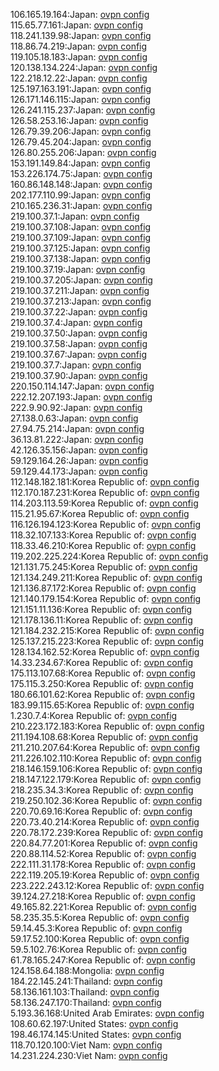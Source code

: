 106.165.19.164:Japan: [ovpn config](vpn/106_165_19_164.ovpn)  
115.65.77.161:Japan: [ovpn config](vpn/115_65_77_161.ovpn)  
118.241.139.98:Japan: [ovpn config](vpn/118_241_139_98.ovpn)  
118.86.74.219:Japan: [ovpn config](vpn/118_86_74_219.ovpn)  
119.105.18.183:Japan: [ovpn config](vpn/119_105_18_183.ovpn)  
120.138.134.224:Japan: [ovpn config](vpn/120_138_134_224.ovpn)  
122.218.12.22:Japan: [ovpn config](vpn/122_218_12_22.ovpn)  
125.197.163.191:Japan: [ovpn config](vpn/125_197_163_191.ovpn)  
126.171.146.115:Japan: [ovpn config](vpn/126_171_146_115.ovpn)  
126.241.115.237:Japan: [ovpn config](vpn/126_241_115_237.ovpn)  
126.58.253.16:Japan: [ovpn config](vpn/126_58_253_16.ovpn)  
126.79.39.206:Japan: [ovpn config](vpn/126_79_39_206.ovpn)  
126.79.45.204:Japan: [ovpn config](vpn/126_79_45_204.ovpn)  
126.80.255.206:Japan: [ovpn config](vpn/126_80_255_206.ovpn)  
153.191.149.84:Japan: [ovpn config](vpn/153_191_149_84.ovpn)  
153.226.174.75:Japan: [ovpn config](vpn/153_226_174_75.ovpn)  
160.86.148.148:Japan: [ovpn config](vpn/160_86_148_148.ovpn)  
202.177.110.99:Japan: [ovpn config](vpn/202_177_110_99.ovpn)  
210.165.236.31:Japan: [ovpn config](vpn/210_165_236_31.ovpn)  
219.100.37.1:Japan: [ovpn config](vpn/219_100_37_1.ovpn)  
219.100.37.108:Japan: [ovpn config](vpn/219_100_37_108.ovpn)  
219.100.37.109:Japan: [ovpn config](vpn/219_100_37_109.ovpn)  
219.100.37.125:Japan: [ovpn config](vpn/219_100_37_125.ovpn)  
219.100.37.138:Japan: [ovpn config](vpn/219_100_37_138.ovpn)  
219.100.37.19:Japan: [ovpn config](vpn/219_100_37_19.ovpn)  
219.100.37.205:Japan: [ovpn config](vpn/219_100_37_205.ovpn)  
219.100.37.211:Japan: [ovpn config](vpn/219_100_37_211.ovpn)  
219.100.37.213:Japan: [ovpn config](vpn/219_100_37_213.ovpn)  
219.100.37.22:Japan: [ovpn config](vpn/219_100_37_22.ovpn)  
219.100.37.4:Japan: [ovpn config](vpn/219_100_37_4.ovpn)  
219.100.37.50:Japan: [ovpn config](vpn/219_100_37_50.ovpn)  
219.100.37.58:Japan: [ovpn config](vpn/219_100_37_58.ovpn)  
219.100.37.67:Japan: [ovpn config](vpn/219_100_37_67.ovpn)  
219.100.37.7:Japan: [ovpn config](vpn/219_100_37_7.ovpn)  
219.100.37.90:Japan: [ovpn config](vpn/219_100_37_90.ovpn)  
220.150.114.147:Japan: [ovpn config](vpn/220_150_114_147.ovpn)  
222.12.207.193:Japan: [ovpn config](vpn/222_12_207_193.ovpn)  
222.9.90.92:Japan: [ovpn config](vpn/222_9_90_92.ovpn)  
27.138.0.63:Japan: [ovpn config](vpn/27_138_0_63.ovpn)  
27.94.75.214:Japan: [ovpn config](vpn/27_94_75_214.ovpn)  
36.13.81.222:Japan: [ovpn config](vpn/36_13_81_222.ovpn)  
42.126.35.156:Japan: [ovpn config](vpn/42_126_35_156.ovpn)  
59.129.164.26:Japan: [ovpn config](vpn/59_129_164_26.ovpn)  
59.129.44.173:Japan: [ovpn config](vpn/59_129_44_173.ovpn)  
112.148.182.181:Korea Republic of: [ovpn config](vpn/112_148_182_181.ovpn)  
112.170.187.231:Korea Republic of: [ovpn config](vpn/112_170_187_231.ovpn)  
114.203.113.59:Korea Republic of: [ovpn config](vpn/114_203_113_59.ovpn)  
115.21.95.67:Korea Republic of: [ovpn config](vpn/115_21_95_67.ovpn)  
116.126.194.123:Korea Republic of: [ovpn config](vpn/116_126_194_123.ovpn)  
118.32.107.133:Korea Republic of: [ovpn config](vpn/118_32_107_133.ovpn)  
118.33.46.210:Korea Republic of: [ovpn config](vpn/118_33_46_210.ovpn)  
119.202.225.224:Korea Republic of: [ovpn config](vpn/119_202_225_224.ovpn)  
121.131.75.245:Korea Republic of: [ovpn config](vpn/121_131_75_245.ovpn)  
121.134.249.211:Korea Republic of: [ovpn config](vpn/121_134_249_211.ovpn)  
121.136.87.172:Korea Republic of: [ovpn config](vpn/121_136_87_172.ovpn)  
121.140.179.154:Korea Republic of: [ovpn config](vpn/121_140_179_154.ovpn)  
121.151.11.136:Korea Republic of: [ovpn config](vpn/121_151_11_136.ovpn)  
121.178.136.11:Korea Republic of: [ovpn config](vpn/121_178_136_11.ovpn)  
121.184.232.215:Korea Republic of: [ovpn config](vpn/121_184_232_215.ovpn)  
125.137.215.223:Korea Republic of: [ovpn config](vpn/125_137_215_223.ovpn)  
128.134.162.52:Korea Republic of: [ovpn config](vpn/128_134_162_52.ovpn)  
14.33.234.67:Korea Republic of: [ovpn config](vpn/14_33_234_67.ovpn)  
175.113.107.68:Korea Republic of: [ovpn config](vpn/175_113_107_68.ovpn)  
175.115.3.250:Korea Republic of: [ovpn config](vpn/175_115_3_250.ovpn)  
180.66.101.62:Korea Republic of: [ovpn config](vpn/180_66_101_62.ovpn)  
183.99.115.65:Korea Republic of: [ovpn config](vpn/183_99_115_65.ovpn)  
1.230.7.4:Korea Republic of: [ovpn config](vpn/1_230_7_4.ovpn)  
210.223.172.183:Korea Republic of: [ovpn config](vpn/210_223_172_183.ovpn)  
211.194.108.68:Korea Republic of: [ovpn config](vpn/211_194_108_68.ovpn)  
211.210.207.64:Korea Republic of: [ovpn config](vpn/211_210_207_64.ovpn)  
211.226.102.110:Korea Republic of: [ovpn config](vpn/211_226_102_110.ovpn)  
218.146.159.106:Korea Republic of: [ovpn config](vpn/218_146_159_106.ovpn)  
218.147.122.179:Korea Republic of: [ovpn config](vpn/218_147_122_179.ovpn)  
218.235.34.3:Korea Republic of: [ovpn config](vpn/218_235_34_3.ovpn)  
219.250.102.36:Korea Republic of: [ovpn config](vpn/219_250_102_36.ovpn)  
220.70.69.16:Korea Republic of: [ovpn config](vpn/220_70_69_16.ovpn)  
220.73.40.214:Korea Republic of: [ovpn config](vpn/220_73_40_214.ovpn)  
220.78.172.239:Korea Republic of: [ovpn config](vpn/220_78_172_239.ovpn)  
220.84.77.201:Korea Republic of: [ovpn config](vpn/220_84_77_201.ovpn)  
220.88.114.52:Korea Republic of: [ovpn config](vpn/220_88_114_52.ovpn)  
222.111.31.178:Korea Republic of: [ovpn config](vpn/222_111_31_178.ovpn)  
222.119.205.19:Korea Republic of: [ovpn config](vpn/222_119_205_19.ovpn)  
223.222.243.12:Korea Republic of: [ovpn config](vpn/223_222_243_12.ovpn)  
39.124.27.218:Korea Republic of: [ovpn config](vpn/39_124_27_218.ovpn)  
49.165.82.221:Korea Republic of: [ovpn config](vpn/49_165_82_221.ovpn)  
58.235.35.5:Korea Republic of: [ovpn config](vpn/58_235_35_5.ovpn)  
59.14.45.3:Korea Republic of: [ovpn config](vpn/59_14_45_3.ovpn)  
59.17.52.100:Korea Republic of: [ovpn config](vpn/59_17_52_100.ovpn)  
59.5.102.76:Korea Republic of: [ovpn config](vpn/59_5_102_76.ovpn)  
61.78.165.247:Korea Republic of: [ovpn config](vpn/61_78_165_247.ovpn)  
124.158.64.188:Mongolia: [ovpn config](vpn/124_158_64_188.ovpn)  
184.22.145.241:Thailand: [ovpn config](vpn/184_22_145_241.ovpn)  
58.136.161.103:Thailand: [ovpn config](vpn/58_136_161_103.ovpn)  
58.136.247.170:Thailand: [ovpn config](vpn/58_136_247_170.ovpn)  
5.193.36.168:United Arab Emirates: [ovpn config](vpn/5_193_36_168.ovpn)  
108.60.62.197:United States: [ovpn config](vpn/108_60_62_197.ovpn)  
198.46.174.145:United States: [ovpn config](vpn/198_46_174_145.ovpn)  
118.70.120.100:Viet Nam: [ovpn config](vpn/118_70_120_100.ovpn)  
14.231.224.230:Viet Nam: [ovpn config](vpn/14_231_224_230.ovpn)  
